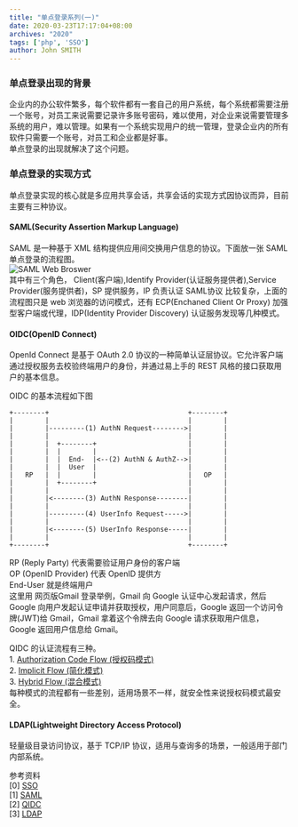 ```yaml
---
title: "单点登录系列(一)"
date: 2020-03-23T17:17:04+08:00
archives: "2020"
tags: ['php', 'SSO']
author: John SMITH
---
```


### 单点登录出现的背景
企业内的办公软件繁多，每个软件都有一套自己的用户系统，每个系统都需要注册一个账号，对员工来说需要记录许多账号密码，难以使用，对企业来说需要管理多系统的用户，难以管理。如果有一个系统实现用户的统一管理，登录企业内的所有软件只需要一个账号，对员工和企业都是好事。  
单点登录的出现就解决了这个问题。  
### 单点登录的实现方式
单点登录实现的核心就是多应用共享会话，共享会话的实现方式因协议而异，目前主要有三种协议。
 
#### SAML(Security Assertion Markup Language)  
SAML 是一种基于 XML 结构提供应用间交换用户信息的协议。下面放一张 SAML 单点登录的流程图。  
![SAML Web Broswer](https://user-gold-cdn.xitu.io/2020/3/25/171110274192df42?w=459&h=303&f=gif&s=12530)  
其中有三个角色， Client(客户端),Identify Provider(认证服务提供者),Service Provider(服务提供者)，SP 提供服务，IP 负责认证
SAML协议 比较复杂，上面的流程图只是 web 浏览器的访问模式，还有 ECP(Enchaned Client Or Proxy) 加强型客户端或代理，IDP(Identity Provider Discovery) 认证服务发现等几种模式。

#### OIDC(OpenID Connect)  
OpenId Connect 是基于 OAuth 2.0 协议的一种简单认证层协议。它允许客户端通过授权服务去校验终端用户的身份，并通过易上手的 REST 风格的接口获取用户的基本信息。

OIDC 的基本流程如下图

```
+--------+                                   +--------+
|        |                                   |        |
|        |---------(1) AuthN Request-------->|        |
|        |                                   |        |
|        |  +--------+                       |        |
|        |  |        |                       |        |
|        |  |  End-  |<--(2) AuthN & AuthZ-->|        |
|        |  |  User  |                       |        |
|   RP   |  |        |                       |   OP   |
|        |  +--------+                       |        |
|        |                                   |        |
|        |<--------(3) AuthN Response--------|        |
|        |                                   |        |
|        |---------(4) UserInfo Request----->|        |
|        |                                   |        |
|        |<--------(5) UserInfo Response-----|        |
|        |                                   |        |
+--------+                                   +--------+
```
RP (Reply Party) 代表需要验证用户身份的客户端  
OP (OpenID Provider) 代表 OpenID 提供方  
End-User 就是终端用户  
这里用 网页版Gmail 登录举例，Gmail 向 Google 认证中心发起请求，然后 Google 向用户发起认证申请并获取授权，用户同意后，Google 返回一个访问令牌(JWT)给 Gmail，Gmail 拿着这个令牌去向 Google 请求获取用户信息，Google 返回用户信息给 Gmail。

QIDC 的认证流程有三种。  
    1. [Authorization Code Flow (授权码模式)](https://openid.net/specs/openid-connect-core-1_0.html#CodeFlowSteps)   
    2. [Implicit Flow (简化模式)](https://openid.net/specs/openid-connect-core-1_0.html#ImplicitFlowSteps)   
    3. [Hybrid Flow (混合模式)](https://openid.net/specs/openid-connect-core-1_0.html#HybridFlowSteps)   
每种模式的流程都有一些差别，适用场景不一样，就安全性来说授权码模式最安全。

#### LDAP(Lightweight Directory Access Protocol)
轻量级目录访问协议，基于 TCP/IP 协议，适用与查询多的场景，一般适用于部门内部系统。

参考资料  
[0] [SSO](https://auth0.com/docs/sso/current)  
[1] [SAML](http://saml.xml.org/wiki/saml-introduction)  
[2] [QIDC](https://openid.net/connect/)  
[3] [LDAP](https://ldap.com/)